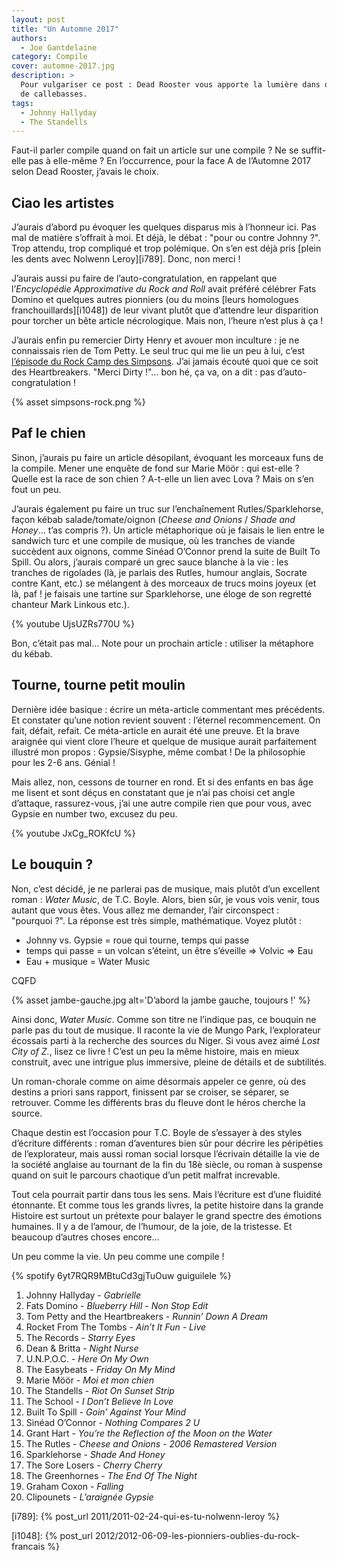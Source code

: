 ```yaml
---
layout: post
title: "Un Automne 2017"
authors:
  - Joe Gantdelaine
category: Compile
cover: automne-2017.jpg
description: >
  Pour vulgariser ce post : Dead Rooster vous apporte la lumière dans des sortes
  de callebasses.
tags:
  - Johnny Hallyday
  - The Standells
---
```


Faut-il parler compile quand on fait un article sur une compile ? Ne se
suffit-elle pas à elle-même ? En l’occurrence, pour la face A de l’Automne 2017
selon Dead Rooster, j’avais le choix.

## Ciao les artistes

J’aurais d’abord pu évoquer les quelques disparus mis à l’honneur ici. Pas mal
de matière s’offrait à moi. Et déjà, le débat : "pour ou contre Johnny ?". Trop
attendu, trop compliqué et trop polémique. On s’en est déjà pris [plein les
dents avec Nolwenn Leroy][i789]. Donc, non merci !

J’aurais aussi pu faire de l’auto-congratulation, en rappelant que
l’_Encyclopédie Approximative du Rock and Roll_ avait préféré célébrer Fats
Domino et quelques autres pionniers (ou du moins [leurs homologues
franchouillards][i1048]) de leur vivant plutôt que d’attendre leur disparition
pour torcher un bête article nécrologique. Mais non, l’heure n’est plus à ça !

J’aurais enfin pu remercier Dirty Henry et avouer mon inculture : je ne
connaissais rien de Tom Petty. Le seul truc qui me lie un peu à lui, c’est
[l’épisode du Rock Camp des Simpsons][simpsons]. J’ai jamais écouté quoi que ce
soit des Heartbreakers. "Merci Dirty !"… bon hé, ça va, on a dit : pas
d’auto-congratulation !

{% asset simpsons-rock.png %}

## Paf le chien

Sinon, j’aurais pu faire un article désopilant, évoquant les morceaux funs de la
compile. Mener une enquête de fond sur Marie Möör : qui est-elle ? Quelle est la
race de son chien ? A-t-elle un lien avec Lova ? Mais on s’en fout un peu.

J’aurais également pu faire un truc sur l’enchaînement Rutles/Sparklehorse,
façon kébab salade/tomate/oignon (_Cheese and Onions_ / _Shade and Honey_… t’as
compris ?). Un article métaphorique où je faisais le lien entre le sandwich turc
et une compile de musique, où les tranches de viande succèdent aux oignons,
comme Sinéad O’Connor prend la suite de Built To Spill. Ou alors, j’aurais
comparé un grec sauce blanche à la vie : les tranches de rigolades (là, je
parlais des Rutles, humour anglais, Socrate contre Kant, etc.) se mélangent à
des morceaux de trucs moins joyeux (et là, paf ! je faisais une tartine sur
Sparklehorse, une éloge de son regretté chanteur Mark Linkous etc.).

{% youtube UjsUZRs770U %}

Bon, c’était pas mal… Note pour un prochain article : utiliser la métaphore du
kébab.

## Tourne, tourne petit moulin

Dernière idée basique : écrire un méta-article commentant mes précédents. Et
constater qu’une notion revient souvent : l’éternel recommencement. On fait,
défait, refait. Ce méta-article en aurait été une preuve. Et la brave araignée
qui vient clore l’heure et quelque de musique aurait parfaitement illustré mon
propos : Gypsie/Sisyphe, même combat ! De la philosophie pour les 2-6 ans.
Génial !

Mais allez, non, cessons de tourner en rond. Et si des enfants en bas âge me
lisent et sont déçus en constatant que je n’ai pas choisi cet angle d’attaque,
rassurez-vous, j’ai une autre compile rien que pour vous, avec Gypsie en number
two, excusez du peu.

{% youtube JxCg_ROKfcU %}

## Le bouquin ?

Non, c’est décidé, je ne parlerai pas de musique, mais plutôt d’un excellent
roman : _Water Music_, de T.C. Boyle. Alors, bien sûr, je vous vois venir, tous
autant que vous êtes. Vous allez me demander, l’air circonspect : "pourquoi ?".
La réponse est très simple, mathématique. Voyez plutôt :

- Johnny vs. Gypsie = roue qui tourne, temps qui passe
- temps qui passe = un volcan s’éteint, un être s’éveille ⇒ Volvic ⇒ Eau
- Eau + musique = Water Music

CQFD

{% asset jambe-gauche.jpg alt='D’abord la jambe gauche, toujours !' %}

Ainsi donc, _Water Music_. Comme son titre ne l’indique pas, ce bouquin ne parle
pas du tout de musique. Il raconte la vie de Mungo Park, l’explorateur écossais
parti à la recherche des sources du Niger. Si vous avez aimé _Lost City of Z._,
lisez ce livre ! C’est un peu la même histoire, mais en mieux construit, avec
une intrigue plus immersive, pleine de détails et de subtilités.

Un roman-chorale comme on aime désormais appeler ce genre, où des destins a
priori sans rapport, finissent par se croiser, se séparer, se retrouver. Comme
les différents bras du fleuve dont le héros cherche la source.

Chaque destin est l’occasion pour T.C. Boyle de s’essayer à des styles
d’écriture différents : roman d’aventures bien sûr pour décrire les péripéties
de l’explorateur, mais aussi roman social lorsque l’écrivain détaille la vie de
la société anglaise au tournant de la fin du 18è siècle, ou roman à suspense
quand on suit le parcours chaotique d’un petit malfrat increvable.

Tout cela pourrait partir dans tous les sens. Mais l’écriture est d’une fluidité
étonnante. Et comme tous les grands livres, la petite histoire dans la grande
Histoire est surtout un prétexte pour balayer le grand spectre des émotions
humaines. Il y a de l’amour, de l’humour, de la joie, de la tristesse. Et
beaucoup d’autres choses encore…

Un peu comme la vie. Un peu comme une compile !

{% spotify 6yt7RQR9MBtuCd3gjTuOuw guiguilele %}

1. Johnny Hallyday - _Gabrielle_
1. Fats Domino - _Blueberry Hill - Non Stop Edit_
1. Tom Petty and the Heartbreakers - _Runnin’ Down A Dream_
1. Rocket From The Tombs - _Ain’t It Fun - Live_
1. The Records - _Starry Eyes_
1. Dean & Britta - _Night Nurse_
1. U.N.P.O.C. - _Here On My Own_
1. The Easybeats - _Friday On My Mind_
1. Marie Möör - _Moi et mon chien_
1. The Standells - _Riot On Sunset Strip_
1. The School - _I Don’t Believe In Love_
1. Built To Spill - _Goin’ Against Your Mind_
1. Sinéad O’Connor - _Nothing Compares 2 U_
1. Grant Hart - _You’re the Reflection of the Moon on the Water_
1. The Rutles - _Cheese and Onions - 2006 Remastered Version_
1. Sparklehorse - _Shade And Honey_
1. The Sore Losers - _Cherry Cherry_
1. The Greenhornes - _The End Of The Night_
1. Graham Coxon - _Falling_
1. Clipounets - _L’araignée Gypsie_

[simpsons]: https://fr.wikipedia.org/wiki/Homer_Like_a_Rolling_Stone

[i789]: {% post_url 2011/2011-02-24-qui-es-tu-nolwenn-leroy %}

[i1048]: {% post_url 2012/2012-06-09-les-pionniers-oublies-du-rock-francais %}
